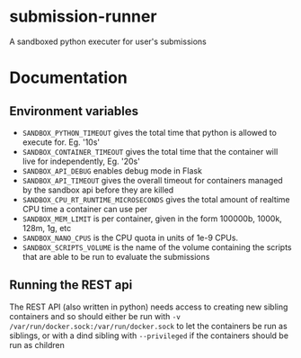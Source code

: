 # submission-runner
A sandboxed python executer for user's submissions


# Documentation

## Environment variables
 - `SANDBOX_PYTHON_TIMEOUT` gives the total time that python is allowed to execute for. Eg. '10s'
 - `SANDBOX_CONTAINER_TIMEOUT` gives the total time that the container will live for independently, Eg. '20s'
 - `SANDBOX_API_DEBUG` enables debug mode in Flask
 - `SANDBOX_API_TIMEOUT` gives the overall timeout for containers managed by the sandbox api before they are killed
 - `SANDBOX_CPU_RT_RUNTIME_MICROSECONDS` gives the total amount of realtime CPU time a container can use per 
 - `SANDBOX_MEM_LIMIT` is per container, given in the form 100000b, 1000k, 128m, 1g, etc
 - `SANDBOX_NANO_CPUS` is the CPU quota in units of 1e-9 CPUs.
 - `SANDBOX_SCRIPTS_VOLUME` is the name of the volume containing the scripts that are able to be run to evaluate the submissions

## Running the REST api
The REST API (also written in python) needs access to creating new sibling containers
and so should either be run with `-v /var/run/docker.sock:/var/run/docker.sock` to let
the containers be run as siblings, or with a dind sibling with `--privileged` if the containers should be
run as children